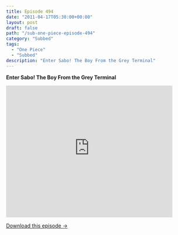 ```yaml
---
title: Episode 494
date: "2011-04-17T05:30:00+00:00"
layout: post
draft: false
path: "/sub-one-piece-episode-494"
category: "Subbed"
tags:
  - "One Piece"
  - "Subbed"
description: "Enter Sabo! The Boy From the Grey Terminal"
---
```


**Enter Sabo! The Boy From the Grey Terminal**

<iframe width="640" height="360" src="https://www.rapidvideo.com/e/G6FRPEZXIK" frameborder="0" marginwidth=0 marginheight=0 scrolling=no allowfullscreen style="max-width:90%;"></iframe>

<a href="http://ouo.io/qs/eCodkFEQ?s=https://www.rapidvideo.com/d/G6FRPEZXIK" class="styled_a">Download this episode →</a>

